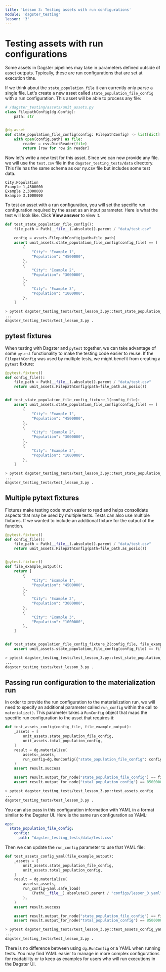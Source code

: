 ```yaml
---
title: 'Lesson 3: Testing assets with run configurations'
module: 'dagster_testing'
lesson: '3'
---
```


# Testing assets with run configurations 

Some assets in Dagster pipelines may take in parameters defined outside of asset outputs. Typically, these are run configurations that are set at execution time. 

If we think about the `state_population_file` it can currently only parse a single file. Let's create a new asset called `state_population_file_config` with a run configuration. This asset will be able to process any file:

```python
# /dagster_testing/assets/unit_assets.py
class FilepathConfig(dg.Config):
    path: str


@dg.asset
def state_population_file_config(config: FilepathConfig) -> list[dict]:
    with open(config.path) as file:
        reader = csv.DictReader(file)
        return [row for row in reader]
```

Now let's write a new test for this asset. Since we can now provide any file. we will use the `test.csv` file in the `dagster_testing_tests/data` directory. This file has the same schema as our ny.csv file but includes some test data.

```
City,Population
Example 1,4500000
Example 2,3000000
Example 3,1000000
```

To test an asset with a run configuration, you will set the specific run configuration required by the asset as an input parameter. Here is what the test will look like. Click **View answer** to view it.

```python {% obfuscated="true" %}
def test_state_population_file_config():
    file_path = Path(__file__).absolute().parent / "data/test.csv"

    config = assets.FilepathConfig(path=file_path)
    assert unit_assets.state_population_file_config(config_file) == [
        {
            "City": "Example 1",
            "Population": "4500000",
        },
        {
            "City": "Example 2",
            "Population": "3000000",
        },
        {
            "City": "Example 3",
            "Population": "1000000",
        },
    ]
```

```bash
> pytest dagster_testing_tests/test_lesson_3.py::test_state_population_file_config
...
dagster_testing_tests/test_lesson_3.py .                                                          [100%]
```

## pytest fixtures

When testing with Dagster and `pytest` together, we can take advantage of some `pytest` functionality to make the testing code easier to reuse. If the `FilepathConfig` was used by multiple tests, we might benefit from creating a `pytest` fixture:

```python
@pytest.fixture()
def config_file():
    file_path = Path(__file__).absolute().parent / "data/test.csv"
    return unit_assets.FilepathConfig(path=file_path.as_posix())


def test_state_population_file_config_fixture_1(config_file):
    assert unit_assets.state_population_file_config(config_file) == [
        {
            "City": "Example 1",
            "Population": "4500000",
        },
        {
            "City": "Example 2",
            "Population": "3000000",
        },
        {
            "City": "Example 3",
            "Population": "1000000",
        },
    ]
```

```bash
> pytest dagster_testing_tests/test_lesson_3.py::test_state_population_file_config_fixture_1
...
dagster_testing_tests/test_lesson_3.py .                                                          [100%]
```

## Multiple pytext fixtures

Fixtures make testing code much easier to read and helps consolidate aspects that may be used by multiple tests. Tests can also use multiple fixtures. If we wanted to include an additional fixture for the output of the function.

```python
@pytest.fixture()
def config_file():
    file_path = Path(__file__).absolute().parent / "data/test.csv"
    return unit_assets.FilepathConfig(path=file_path.as_posix())


@pytest.fixture()
def file_example_output():
    return [
        {
            "City": "Example 1",
            "Population": "4500000",
        },
        {
            "City": "Example 2",
            "Population": "3000000",
        },
        {
            "City": "Example 3",
            "Population": "1000000",
        },
    ]


def test_state_population_file_config_fixture_2(config_file, file_example_output):
    assert unit_assets.state_population_file_config(config_file) == file_example_output
```

```bash
> pytest dagster_testing_tests/test_lesson_3.py::test_state_population_file_config_fixture_2
...
dagster_testing_tests/test_lesson_3.py .                                                          [100%]
```

## Passing run configuration to the materialization run

In order to provide the run configuration to the materialization run, we will need to specify an additional parameter called `run_config` within the call to `materialize()`. This parameter takes a `RunConfig` object that maps the specific run configuration to the asset that requires it:

```python
def test_assets_config(config_file, file_example_output):
    _assets = [
        unit_assets.state_population_file_config,
        unit_assets.total_population_config,
    ]
    result = dg.materialize(
        assets=_assets,
        run_config=dg.RunConfig({"state_population_file_config": config_file}),
    )
    assert result.success

    assert result.output_for_node("state_population_file_config") == file_example_output
    assert result.output_for_node("total_population_config") == 8500000
```

```bash
> pytest dagster_testing_tests/test_lesson_3.py::test_assets_config
...
dagster_testing_tests/test_lesson_3.py .                                                          [100%]
```

You can also pass in this configuration information with YAML in a format similar to the Dagster UI. Here is the same run configuration as YAML:

```yaml
ops:
  state_population_file_config:
    config:
      path: "dagster_testing_tests/data/test.csv"
```

Then we can update the `run_config` parameter to use that YAML file:

```python {% obfuscated="true" %}
def test_assets_config_yaml(file_example_output):
    _assets = [
        unit_assets.state_population_file_config,
        unit_assets.total_population_config,
    ]
    result = dg.materialize(
        assets=_assets,
        run_config=yaml.safe_load(
            (Path(__file__).absolute().parent / "configs/lesson_3.yaml").open()
        ),
    )
    assert result.success

    assert result.output_for_node("state_population_file_config") == file_example_output
    assert result.output_for_node("total_population_config") == 8500000
```

```bash
> pytest dagster_testing_tests/test_lesson_3.py::test_assets_config_yaml
...
dagster_testing_tests/test_lesson_3.py .                                                          [100%]
```

There is no difference between using `dg.RunConfig` or a YAML when running tests. You may find YAML easier to manage in more complex configurations for readability or to keep as examples for users who will run executions in the Dagster UI.